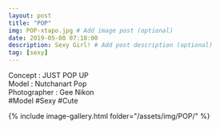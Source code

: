 ```yaml
---
layout: post
title: "POP"
img: POP-xtapo.jpg # Add image post (optional)
date: 2019-05-08 07:10:00
description: Sexy Girl! # Add post description (optional)
tag: [sexy]
---
```

Concept : JUST POP UP  
Model : Nutchanart Pop  
Photographer : Gee Nikon  
#Model #Sexy #Cute

{% include image-gallery.html folder="/assets/img/POP/" %}
